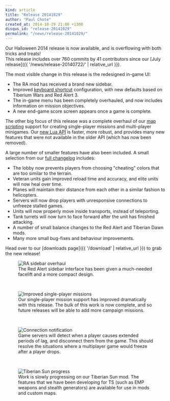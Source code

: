 ```yaml
---
kind: article
title: "Release 20141029"
author: "Paul Chote"
created_at: 2014-10-29 21:00 +1300
disqus_id: "release-20141029"
permalink: "/news/release-20141029/"
---
```


Our Halloween 2014 release is now available, and is overflowing with both tricks and treats!<br />
This release includes over 760 commits by 41 contributors since our [July release]({{ '/news/release-20140722/' | relative_url }}).

The most visible change in this release is the redesigned in-game UI:

- The RA mod has received a brand new sidebar.
- Improved [keyboard shortcut](https://github.com/OpenRA/OpenRA/wiki/Hotkeys) configuration, with new defaults based on Tiberium Wars and Red Alert 3.
- The in-game menu has been completely overhauled, and now includes information on mission objectives.
- A new end-game score screen appears once a game is complete.

The other big focus of this release was a complete overhaul of our [map scripting](https://github.com/OpenRA/OpenRA/wiki/Map-scripting) support for creating single-player missions and multi-player minigames.  Our [new Lua API](https://github.com/OpenRA/OpenRA/wiki/Lua-API) is faster, more robust, and provides many new features that were not available in the older API (which has now been removed).

A large number of smaller features have also been included.  A small selection from our [full changelog](https://wiki.openra.net/Changelog) includes:

- The lobby now prevents players from choosing "cheating" colors that are too similar to the terrain.
- Veteran units gain improved reload time and accuracy, and elite units will now heal over time.
- Planes will maintain their distance from each other in a similar fashion to helicopters.
- Servers will now drop players with unresponsive connections to unfreeze stalled games.
- Units will now properly move inside transports, instead of teleporting.
- Tank turrets will now turn to face forward after the unit has finished attacking.
- A number of small balance changes to the Red Alert and Tiberian Dawn mods.
- Many more small bug-fixes and behaviour improvements.

Head over to our [downloads page]({{ '/download' | relative_url }}) to grab the new release!

<figure>
  <img src="{{ '/images/news/20140927-sidebars.png' | relative_url }}" loading="lazy" alt="RA sidebar overhaul" />
  <figcaption>The Red Alert sidebar interface has been given a much-needed facelift and a more compact design.</figcaption>
</figure>
<br />
<figure>
  <img src="{{ '/images/news/20141029-missions.png' | relative_url }}" loading="lazy" alt="Improved single-player missions" />
  <figcaption>Our single-player mission support has improved dramatically with this release. The bulk of this work is now complete, and so future releases will be able to add more campaign missions.</figcaption>
</figure>
<br />
<figure>
  <img src="{{ '/images/news/20141012-connection.png' | relative_url }}" loading="lazy" alt="Connection notification" />
  <figcaption>Game servers will detect when a player causes extended periods of lag, and disconnect them from the game. This should resolve the situations where a multiplayer game would freeze after a player drops.</figcaption>
</figure>
<br />
<figure>
  <img src="{{ '/images/news/20141012-tibsun.png' | relative_url }}" loading="lazy" alt="Tiberian Sun progress" />
  <figcaption>Work is slowly progressing on our Tiberian Sun mod.  The features that we have been developing for TS (such as EMP weapons and stealth generators) are available for use in mods and custom maps.</figcaption>
</figure>
